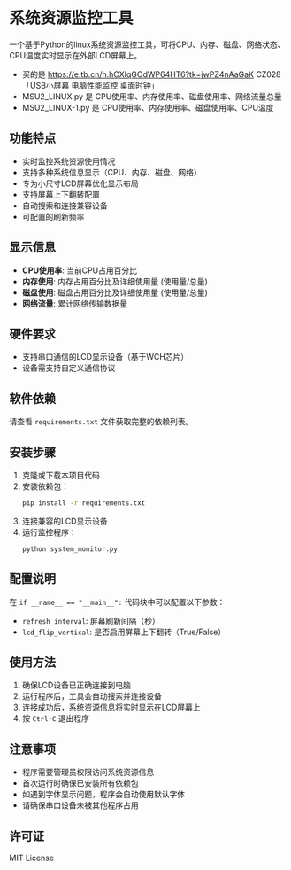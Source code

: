 # 系统资源监控工具

一个基于Python的linux系统资源监控工具，可将CPU、内存、磁盘、网络状态、CPU温度实时显示在外部LCD屏幕上。
* 买的是  https://e.tb.cn/h.hCXIqGOdWP64HT6?tk=jwPZ4nAaGaK CZ028 「USB小屏幕 电脑性能监控 桌面时钟」
* MSU2_LINUX.py 是 CPU使用率、内存使用率、磁盘使用率、网络流量总量
* MSU2_LINUX-1.py 是 CPU使用率、内存使用率、磁盘使用率、CPU温度
## 功能特点

- 实时监控系统资源使用情况
- 支持多种系统信息显示（CPU、内存、磁盘、网络）
- 专为小尺寸LCD屏幕优化显示布局
- 支持屏幕上下翻转配置
- 自动搜索和连接兼容设备
- 可配置的刷新频率

## 显示信息

- **CPU使用率**: 当前CPU占用百分比
- **内存使用**: 内存占用百分比及详细使用量 (使用量/总量)
- **磁盘使用**: 磁盘占用百分比及详细使用量 (使用量/总量)  
- **网络流量**: 累计网络传输数据量

## 硬件要求

- 支持串口通信的LCD显示设备（基于WCH芯片）
- 设备需支持自定义通信协议

## 软件依赖

请查看 `requirements.txt` 文件获取完整的依赖列表。

## 安装步骤

1. 克隆或下载本项目代码
2. 安装依赖包：
   ```bash
   pip install -r requirements.txt
   ```
3. 连接兼容的LCD显示设备
4. 运行监控程序：
   ```bash
   python system_monitor.py
   ```

## 配置说明

在 `if __name__ == "__main__":` 代码块中可以配置以下参数：

- `refresh_interval`: 屏幕刷新间隔（秒）
- `lcd_flip_vertical`: 是否启用屏幕上下翻转（True/False）

## 使用方法

1. 确保LCD设备已正确连接到电脑
2. 运行程序后，工具会自动搜索并连接设备
3. 连接成功后，系统资源信息将实时显示在LCD屏幕上
4. 按 `Ctrl+C` 退出程序

## 注意事项

- 程序需要管理员权限访问系统资源信息
- 首次运行时确保已安装所有依赖包
- 如遇到字体显示问题，程序会自动使用默认字体
- 请确保串口设备未被其他程序占用

## 许可证

MIT License
